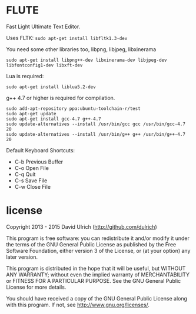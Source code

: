 # FLUTE

Fast Light Ultimate Text Editor.

Uses FLTK: `sudo apt-get install libfltk1.3-dev`

You need some other libraries too, libpng, libjpeg, libxinerama

`sudo apt-get install libpng++-dev libxinerama-dev libjpeg-dev libfontconfig1-dev libxft-dev`

Lua is required:

`sudo apt-get install liblua5.2-dev`

g++ 4.7 or higher is required for compilation.
```
sudo add-apt-repository ppa:ubuntu-toolchain-r/test
sudo apt-get update
sudo apt-get install gcc-4.7 g++-4.7
sudo update-alternatives --install /usr/bin/gcc gcc /usr/bin/gcc-4.7 20
sudo update-alternatives --install /usr/bin/g++ g++ /usr/bin/g++-4.7 20
```

Default Keyboard Shortcuts:
*	C-b		Previous Buffer
*	C-o		Open File
*	C-q		Quit
*	C-s		Save File
*	C-w		Close File


# license

Copyright 2013 - 2015  David Ulrich (http://github.com/dulrich)

This program is free software: you can redistribute it and/or modify
it under the terms of the GNU General Public License as published by
the Free Software Foundation, either version 3 of the License, or
(at your option) any later version.

This program is distributed in the hope that it will be useful,
but WITHOUT ANY WARRANTY; without even the implied warranty of
MERCHANTABILITY or FITNESS FOR A PARTICULAR PURPOSE.  See the
GNU General Public License for more details.

You should have received a copy of the GNU General Public License
along with this program.  If not, see <http://www.gnu.org/licenses/>.

